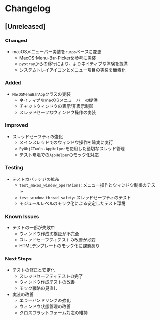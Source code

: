# Changelog

## [Unreleased]

### Changed
- macOSメニューバー実装を`rumps`ベースに変更
  - [MacOS-Menu-Bar-Picker](https://github.com/marwonn/MacOS-Menu-Bar-Picker)を参考に実装
  - `pystray`からの移行により、よりネイティブな体験を提供
  - システムトレイアイコンとメニュー項目の実装を簡素化

### Added
- `MacOSMenuBarApp`クラスの実装
  - ネイティブなmacOSメニューバーの提供
  - チャットウィンドウの表示/非表示制御
  - スレッドセーフなウィンドウ操作の実装

### Improved
- スレッドセーフティの強化
  - メインスレッドでのウィンドウ操作を確実に実行
  - `PyObjCTools.AppHelper`を使用した適切なスレッド管理
  - テスト環境での`AppHelper`のモック化対応

### Testing
- テストカバレッジの拡充
  - `test_macos_window_operations`: メニュー操作とウィンドウ制御のテスト
  - `test_window_thread_safety`: スレッドセーフティのテスト
  - モジュールレベルのモック化による安定したテスト環境

### Known Issues
- テストの一部が失敗中
  - ウィンドウ作成の検証が不完全
  - スレッドセーフティテストの改善が必要
  - HTMLテンプレートのモック化に課題あり

### Next Steps
- テストの修正と安定化
  - スレッドセーフティテストの完了
  - ウィンドウ作成テストの改善
  - モック戦略の見直し
- 実装の改善
  - エラーハンドリングの強化
  - ウィンドウ状態管理の改善
  - クロスプラットフォーム対応の維持
